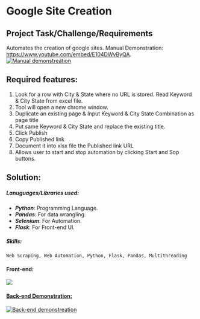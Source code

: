 # Google Site Creation

## Project Task/Challenge/Requirements
Automates the creation of google sites. Manual Demonstration: https://www.youtube.com/embed/E104DWvByQA.
[![Manual demonstreation](https://img.youtube.com/vi/E104DWvByQA/0.jpg)](https://www.youtube.com/watch?v=E104DWvByQA)

## Required features:
  1. Look for a row with City & State where no URL is stored. Read Keyword & City State from excel file.
  2. Tool will open a new chrome window.
  3. Duplicate an existing page & Input Keyword & City State Combination as page title
  4. Put same Keyword & City State and replace the existing title.
  5. Click Publish
  6. Copy Published link
  7. Document it into xlsx file the Published link URL
  8. Allows user to start and stop automation by clicking Start and Sop buttons.

## Solution:
##### Lanuguages/Libraries used: 
  * ***Python***: Programming Language.
  * ***Pandas***: For data wrangling.
  * ***Selenium***: For Automation.
  * ***Flask***: For Front-end UI.
##### Skills: 
    Web Scraping, Web Automation, Python, Flask, Pandas, Multithreading

#### Front-end:
<a><img src="https://i.imgur.com/R6lGeWX.png"></a>

#### [Back-end Demonstration:](https://www.youtube.com/watch?v=WBu6wtOvgQM)
[![Back-end demonstreation](https://img.youtube.com/vi/WBu6wtOvgQM/0.jpg)](https://www.youtube.com/watch?v=WBu6wtOvgQM)
